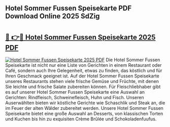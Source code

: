 ## Hotel Sommer Fussen Speisekarte PDF Download Online 2025 SdZig

# <h2><a href="http://gc90sf.nevu.top/?p=Hotel+Sommer+Fussen+Speisekarte">🔗 👉🔴 Hotel Sommer Fussen Speisekarte 2025 PDF</a></h2>

[![Hotel Sommer Fussen Speisekarte 2025 PDF](https://i.imgur.com/dBaPXMq.png)](http://gc90sf.nevu.top/?p=Hotel+Sommer+Fussen+Speisekarte)
Die Hotel Sommer Fussen Speisekarte ist nicht nur eine Liste von Gerichten in einem Restaurant oder Café, sondern auch Ihre Gelegenheit, etwas zu finden, das köstlich und für Ihren Geschmack geeignet ist. Auf der Hotel Sommer Fussen Speisekarte unseres Restaurants stehen viele frische Gemüse und Früchte, mit denen Sie leichte und frische Salate zubereiten können. Für Fleischliebhaber gibt es auf unserer Hotel Sommer Fussen Speisekarte eine Auswahl an Gerichten: Rindfleisch, Schweinefleisch, Huhn und Fisch. Unseren Auserwählten bieten wir köstliche Gerichte wie Schaschlik und Steak an, die im Feuer der alten Wälder zubereitet werden. Unsere Hotel Sommer Fussen Speisekarte bietet eine große Auswahl an Desserts, von klassischen Torten und Kuchen bis hin zu exquisiten Crème Brûlée und Schokoladenfuufus.
